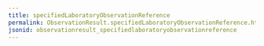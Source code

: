 ```yaml
---
title: specifiedLaboratoryObservationReference
permalink: ObservationResult.specifiedLaboratoryObservationReference.html
jsonid: observationresult_specifiedlaboratoryobservationreference
---
```

